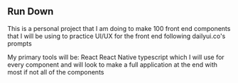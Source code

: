 ## Run Down

This is a personal project that I am doing to make 100 front end components that I will be using to practice UI/UX for the front end following dailyui.co's prompts

My primary tools will be:
  React
  React Native
  typescript
which I will use for every component and will look to make a full application at the end with most if not all of the components